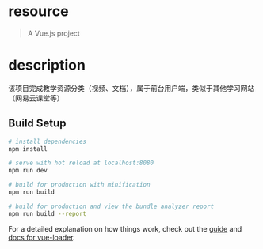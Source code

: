 # resource

> A Vue.js project
# description
该项目完成教学资源分类（视频、文档），属于前台用户端，类似于其他学习网站（网易云课堂等）

## Build Setup

``` bash
# install dependencies
npm install

# serve with hot reload at localhost:8080
npm run dev

# build for production with minification
npm run build

# build for production and view the bundle analyzer report
npm run build --report
```

For a detailed explanation on how things work, check out the [guide](http://vuejs-templates.github.io/webpack/) and [docs for vue-loader](http://vuejs.github.io/vue-loader).
